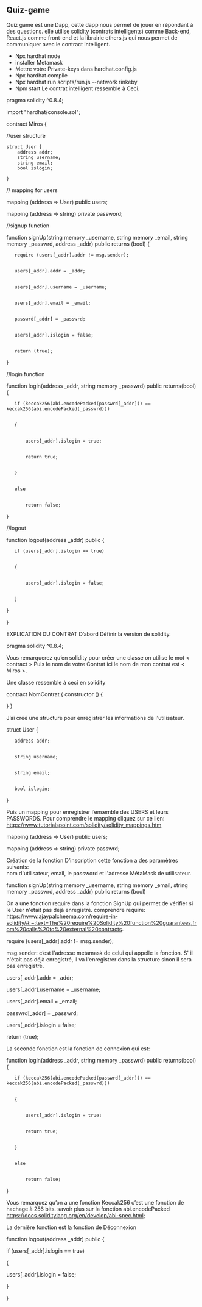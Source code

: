 ## Quiz-game

Quiz game est une Dapp, cette dapp nous permet de jouer en répondant à des questions. elle utilise solidity (contrats intelligents) comme Back-end, React.js comme front-end et la librairie ethers.js qui nous permet de communiquer avec le contract intelligent.

* Npx hardhat node
* installer Metamask
* Mettre votre Private-keys dans hardhat.config.js
* Npx hardhat compile
* Npx  hardhat run scripts/run.js --network rinkeby 
* Npm start
Le contrat intelligent ressemble à Ceci.






pragma solidity ^0.8.4;







import "hardhat/console.sol";







contract Miros {







   //user structure
   ```
   struct User {
       address addr;
       string username;
       string email;
       bool islogin;

   }
```






   // mapping for users


   mapping (address => User) public users;


   mapping (address => string) private password;







   //signup function


   function signUp(string memory _username, string memory _email, string memory _passwrd, address _addr) public returns (bool) {


       require (users[_addr].addr != msg.sender);


       users[_addr].addr = _addr;


       users[_addr].username = _username;


       users[_addr].email = _email;


       passwrd[_addr] = _passwrd;


       users[_addr].islogin = false;


       return (true);


   }







   //login function


   function login(address _addr, string memory _passwrd) public returns(bool) {


       if (keccak256(abi.encodePacked(passwrd[_addr])) == keccak256(abi.encodePacked(_passwrd)))


       {


           users[_addr].islogin = true;


           return true;


       }


       else


           return false;


   }







   //logout


   function logout(address _addr) public {


       if (users[_addr].islogin == true)


       {


           users[_addr].islogin = false;


       }


   }


}


EXPLICATION DU CONTRAT
D’abord Définir la version de solidity.

pragma solidity ^0.8.4;

Vous remarquerez qu’en solidity pour créer une classe on utilise le mot < contract > Puis le nom de votre Contrat ici le nom de mon contrat est < Miros >.

Une classe ressemble à ceci en solidity

contract NomContrat {
	constructor () {

}
}

J’ai créé une structure pour enregistrer les informations de l'utilisateur.








   struct User {


       address addr;


       string username;


       string email;


       bool islogin;


   }



Puis un mapping pour enregistrer  l’ensemble des USERS et leurs PASSWORDS.
Pour comprendre le mapping cliquez sur ce lien: https://www.tutorialspoint.com/solidity/solidity_mappings.htm








mapping (address => User) public users;


mapping (address => string) private passwrd;




Création de la fonction D’inscription cette fonction a des paramètres suivants:  
nom d'utilisateur, email, le password et l'adresse MétaMask de utilisateur.

function signUp(string memory _username, string memory _email, string memory _passwrd, address _addr) public returns (bool)

On a une fonction require dans la fonction SignUp qui permet de vérifier si le User n'était pas déjà enregistré.
comprendre require: https://www.ajaypalcheema.com/require-in-solidity/#:~:text=The%20require%20Solidity%20function%20guarantees,from%20calls%20to%20external%20contracts.

require (users[_addr].addr != msg.sender);

msg.sender: c’est l'adresse metamask de celui qui appelle la fonction.
S' il n'était pas déjà enregistré, il va l'enregistrer dans la structure sinon il sera pas enregistré.







users[_addr].addr = _addr;


users[_addr].username = _username;


users[_addr].email = _email;


passwrd[_addr] = _passwrd;


users[_addr].islogin = false;


return (true);





La seconde fonction est la fonction de connexion qui est: 


function login(address _addr, string memory _passwrd) public returns(bool) {




       if (keccak256(abi.encodePacked(passwrd[_addr])) == keccak256(abi.encodePacked(_passwrd)))


       {


           users[_addr].islogin = true;


           return true;


       }


       else


           return false;


   }

Vous remarquez qu’on a une fonction Keccak256 c’est une fonction de hachage à 256 bits.
savoir plus sur la fonction abi.encodePacked https://docs.soliditylang.org/en/develop/abi-spec.html;

La dernière fonction est la fonction de Déconnexion


function logout(address _addr) public {




if (users[_addr].islogin == true)


{


users[_addr].islogin = false;


}


}
